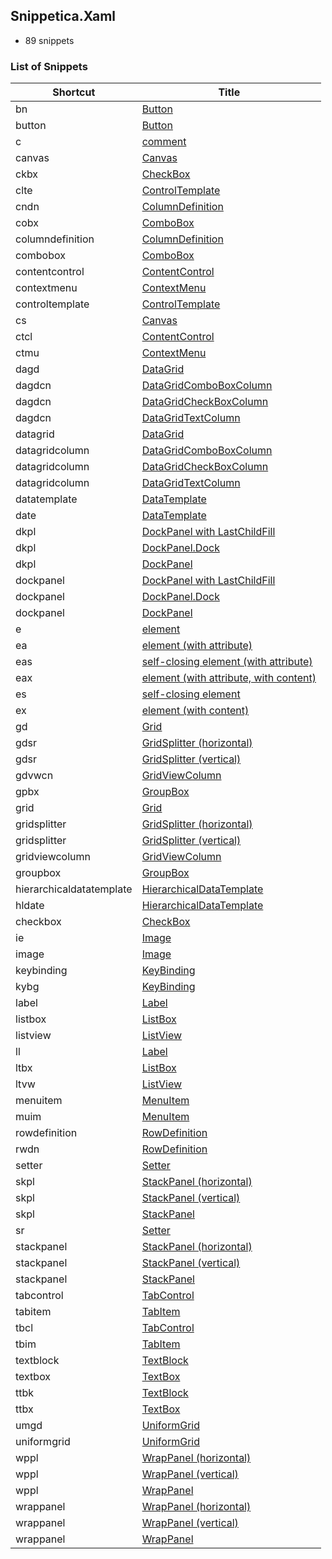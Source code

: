 ﻿## Snippetica.Xaml

* 89 snippets

### List of Snippets

Shortcut | Title
-------- | -----
bn|[Button](_AutoGenerated\Button_.snippet)
button|[Button](_AutoGenerated\Button.snippet)
c|[comment](_AutoGenerated\Comment.snippet)
canvas|[Canvas](_AutoGenerated\Canvas.snippet)
ckbx|[CheckBox](_AutoGenerated\CheckBox_.snippet)
clte|[ControlTemplate](_AutoGenerated\ControlTemplate_.snippet)
cndn|[ColumnDefinition](_AutoGenerated\ColumnDefinition_.snippet)
cobx|[ComboBox](_AutoGenerated\ComboBox_.snippet)
columndefinition|[ColumnDefinition](_AutoGenerated\ColumnDefinition.snippet)
combobox|[ComboBox](_AutoGenerated\ComboBox.snippet)
contentcontrol|[ContentControl](_AutoGenerated\ContentControl.snippet)
contextmenu|[ContextMenu](_AutoGenerated\ContextMenu.snippet)
controltemplate|[ControlTemplate](_AutoGenerated\ControlTemplate.snippet)
cs|[Canvas](_AutoGenerated\Canvas_.snippet)
ctcl|[ContentControl](_AutoGenerated\ContentControl_.snippet)
ctmu|[ContextMenu](_AutoGenerated\ContextMenu_.snippet)
dagd|[DataGrid](_AutoGenerated\DataGrid_.snippet)
dagdcn|[DataGridComboBoxColumn](_AutoGenerated\DataGridComboBoxColumn_.snippet)
dagdcn|[DataGridCheckBoxColumn](_AutoGenerated\DataGridCheckBoxColumn_.snippet)
dagdcn|[DataGridTextColumn](_AutoGenerated\DataGridTextColumn_.snippet)
datagrid|[DataGrid](_AutoGenerated\DataGrid.snippet)
datagridcolumn|[DataGridComboBoxColumn](_AutoGenerated\DataGridComboBoxColumn.snippet)
datagridcolumn|[DataGridCheckBoxColumn](_AutoGenerated\DataGridCheckBoxColumn.snippet)
datagridcolumn|[DataGridTextColumn](_AutoGenerated\DataGridTextColumn.snippet)
datatemplate|[DataTemplate](_AutoGenerated\DataTemplate.snippet)
date|[DataTemplate](_AutoGenerated\DataTemplate_.snippet)
dkpl|[DockPanel with LastChildFill](_AutoGenerated\DockPanelLastChildFill_.snippet)
dkpl|[DockPanel.Dock](_AutoGenerated\DockPanelDock_.snippet)
dkpl|[DockPanel](_AutoGenerated\DockPanel_.snippet)
dockpanel|[DockPanel with LastChildFill](_AutoGenerated\DockPanelLastChildFill.snippet)
dockpanel|[DockPanel.Dock](_AutoGenerated\DockPanelDock.snippet)
dockpanel|[DockPanel](_AutoGenerated\DockPanel.snippet)
e|[element](_AutoGenerated\Element.snippet)
ea|[element (with attribute)](_AutoGenerated\ElementWithAttribute.snippet)
eas|[self-closing element (with attribute)](_AutoGenerated\SelfClosingElementWithAttribute.snippet)
eax|[element (with attribute, with content)](_AutoGenerated\ElementWithAttributeWithContent.snippet)
es|[self-closing element](_AutoGenerated\SelfClosingElement.snippet)
ex|[element (with content)](_AutoGenerated\ElementWithContent.snippet)
gd|[Grid](_AutoGenerated\Grid_.snippet)
gdsr|[GridSplitter (horizontal)](_AutoGenerated\GridSplitterHorizontal_.snippet)
gdsr|[GridSplitter (vertical)](_AutoGenerated\GridSplitterVertical_.snippet)
gdvwcn|[GridViewColumn](_AutoGenerated\GridViewColumn_.snippet)
gpbx|[GroupBox](_AutoGenerated\GroupBox_.snippet)
grid|[Grid](_AutoGenerated\Grid.snippet)
gridsplitter|[GridSplitter (horizontal)](_AutoGenerated\GridSplitterHorizontal.snippet)
gridsplitter|[GridSplitter (vertical)](_AutoGenerated\GridSplitterVertical.snippet)
gridviewcolumn|[GridViewColumn](_AutoGenerated\GridViewColumn.snippet)
groupbox|[GroupBox](_AutoGenerated\GroupBox.snippet)
hierarchicaldatatemplate|[HierarchicalDataTemplate](_AutoGenerated\HierarchicalDataTemplate.snippet)
hldate|[HierarchicalDataTemplate](_AutoGenerated\HierarchicalDataTemplate_.snippet)
checkbox|[CheckBox](_AutoGenerated\CheckBox.snippet)
ie|[Image](_AutoGenerated\Image_.snippet)
image|[Image](_AutoGenerated\Image.snippet)
keybinding|[KeyBinding](_AutoGenerated\KeyBinding.snippet)
kybg|[KeyBinding](_AutoGenerated\KeyBinding_.snippet)
label|[Label](_AutoGenerated\Label.snippet)
listbox|[ListBox](_AutoGenerated\ListBox.snippet)
listview|[ListView](_AutoGenerated\ListView.snippet)
ll|[Label](_AutoGenerated\Label_.snippet)
ltbx|[ListBox](_AutoGenerated\ListBox_.snippet)
ltvw|[ListView](_AutoGenerated\ListView_.snippet)
menuitem|[MenuItem](_AutoGenerated\MenuItem.snippet)
muim|[MenuItem](_AutoGenerated\MenuItem_.snippet)
rowdefinition|[RowDefinition](_AutoGenerated\RowDefinition.snippet)
rwdn|[RowDefinition](_AutoGenerated\RowDefinition_.snippet)
setter|[Setter](_AutoGenerated\Setter.snippet)
skpl|[StackPanel (horizontal)](_AutoGenerated\StackPanelHorizontal_.snippet)
skpl|[StackPanel (vertical)](_AutoGenerated\StackPanelVertical_.snippet)
skpl|[StackPanel](_AutoGenerated\StackPanel_.snippet)
sr|[Setter](_AutoGenerated\Setter_.snippet)
stackpanel|[StackPanel (horizontal)](_AutoGenerated\StackPanelHorizontal.snippet)
stackpanel|[StackPanel (vertical)](_AutoGenerated\StackPanelVertical.snippet)
stackpanel|[StackPanel](_AutoGenerated\StackPanel.snippet)
tabcontrol|[TabControl](_AutoGenerated\TabControl.snippet)
tabitem|[TabItem](_AutoGenerated\TabItem.snippet)
tbcl|[TabControl](_AutoGenerated\TabControl_.snippet)
tbim|[TabItem](_AutoGenerated\TabItem_.snippet)
textblock|[TextBlock](_AutoGenerated\TextBlock.snippet)
textbox|[TextBox](_AutoGenerated\TextBox.snippet)
ttbk|[TextBlock](_AutoGenerated\TextBlock_.snippet)
ttbx|[TextBox](_AutoGenerated\TextBox_.snippet)
umgd|[UniformGrid](_AutoGenerated\UniformGrid_.snippet)
uniformgrid|[UniformGrid](_AutoGenerated\UniformGrid.snippet)
wppl|[WrapPanel (horizontal)](_AutoGenerated\WrapPanelHorizontal_.snippet)
wppl|[WrapPanel (vertical)](_AutoGenerated\WrapPanelVertical_.snippet)
wppl|[WrapPanel](_AutoGenerated\WrapPanel_.snippet)
wrappanel|[WrapPanel (horizontal)](_AutoGenerated\WrapPanelHorizontal.snippet)
wrappanel|[WrapPanel (vertical)](_AutoGenerated\WrapPanelVertical.snippet)
wrappanel|[WrapPanel](_AutoGenerated\WrapPanel.snippet)
